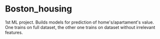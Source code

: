 # Boston_housing

1st ML project.
Builds models for prediction of home's/apartament's value.
One trains on full dataset, the other one trains on dataset without irrelevant features.
